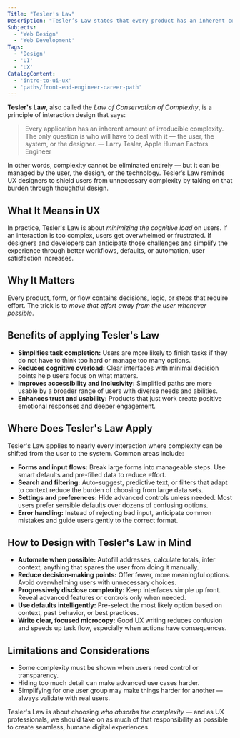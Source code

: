 ```yaml
---
Title: "Tesler's Law"
Description: "Tesler’s Law states that every product has an inherent complexity that must be handled by the user, the system, or the designer."
Subjects:
  - 'Web Design'
  - 'Web Development'
Tags:
  - 'Design'
  - 'UI'
  - 'UX'
CatalogContent:
  - 'intro-to-ui-ux'
  - 'paths/front-end-engineer-career-path'
---
```


**Tesler's Law**, also called the _Law of Conservation of Complexity_, is a principle of interaction design that says:

> Every application has an inherent amount of irreducible complexity. The only question is who will have to deal with it — the user, the system, or the designer. — Larry Tesler, Apple Human Factors Engineer

In other words, complexity cannot be eliminated entirely — but it can be managed by the user, the design, or the technology. Tesler’s Law reminds UX designers to shield users from unnecessary complexity by taking on that burden through thoughtful design.

## What It Means in UX

In practice, Tesler's Law is about _minimizing the cognitive load_ on users. If an interaction is too complex, users get overwhelmed or frustrated. If designers and developers can anticipate those challenges and simplify the experience through better workflows, defaults, or automation, user satisfaction increases.

## Why It Matters

Every product, form, or flow contains decisions, logic, or steps that require effort. The trick is to _move that effort away from the user whenever possible_.

## Benefits of applying Tesler's Law

- **Simplifies task completion:** Users are more likely to finish tasks if they do not have to think too hard or manage too many options.
- **Reduces cognitive overload:** Clear interfaces with minimal decision points help users focus on what matters.
- **Improves accessibility and inclusivity:** Simplified paths are more usable by a broader range of users with diverse needs and abilities.
- **Enhances trust and usability:** Products that just work create positive emotional responses and deeper engagement.

## Where Does Tesler's Law Apply

Tesler's Law applies to nearly every interaction where complexity can be shifted from the user to the system. Common areas include:

- **Forms and input flows:** Break large forms into manageable steps. Use smart defaults and pre-filled data to reduce effort.
- **Search and filtering:** Auto-suggest, predictive text, or filters that adapt to context reduce the burden of choosing from large data sets.
- **Settings and preferences:** Hide advanced controls unless needed. Most users prefer sensible defaults over dozens of confusing options.
- **Error handling:** Instead of rejecting bad input, anticipate common mistakes and guide users gently to the correct format.

## How to Design with Tesler's Law in Mind

- **Automate when possible:** Autofill addresses, calculate totals, infer context, anything that spares the user from doing it manually.
- **Reduce decision-making points:** Offer fewer, more meaningful options. Avoid overwhelming users with unnecessary choices.
- **Progressively disclose complexity:** Keep interfaces simple up front. Reveal advanced features or controls only when needed.
- **Use defaults intelligently:** Pre-select the most likely option based on context, past behavior, or best practices.
- **Write clear, focused microcopy:** Good UX writing reduces confusion and speeds up task flow, especially when actions have consequences.

## Limitations and Considerations

- Some complexity must be shown when users need control or transparency.
- Hiding too much detail can make advanced use cases harder.
- Simplifying for one user group may make things harder for another — always validate with real users.

Tesler's Law is about choosing _who absorbs the complexity_ — and as UX professionals, we should take on as much of that responsibility as possible to create seamless, humane digital experiences.
